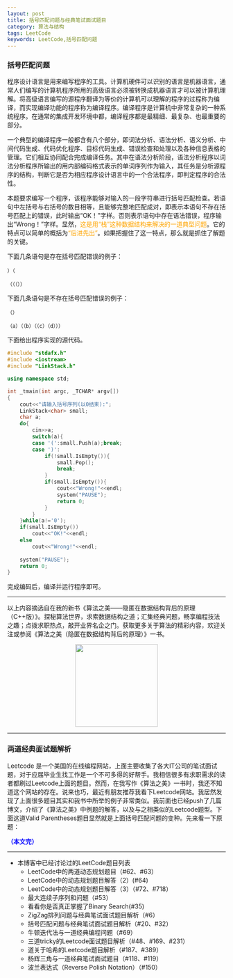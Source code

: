 ```yaml
---
layout: post
title: 括号匹配问题与经典笔试面试题目
category: 算法与结构
tags: LeetCode
keywords: LeetCode,括号匹配问题
---
```


### 括号匹配问题

程序设计语言是用来编写程序的工具。计算机硬件可以识别的语言是机器语言，通常人们编写的计算机程序所用的高级语言必须被转换成机器语言才可以被计算机理解。将高级语言编写的源程序翻译为等价的计算机可以理解的程序的过程称为编译，而实现编译功能的程序称为编译程序。编译程序是计算机中非常复杂的一种系统程序。在通常的集成开发环境中都，编译程序都是最精细、最复杂、也最重要的部分。

一个典型的编译程序一般都含有八个部分，即词法分析、语法分析、语义分析、中间代码生成、代码优化程序、目标代码生成、错误检查和处理以及各种信息表格的管理。它们相互协同配合完成编译任务。其中在语法分析阶段，语法分析程序以词法分析程序所输出的用内部编码格式表示的单词序列作为输入，其任务是分析源程序的结构，判断它是否为相应程序设计语言中的一个合法程序，即判定程序的合法性。

本题要求编写一个程序，该程序能够对输入的一段字符串进行括号匹配检查。若语句中左括号与右括号的数目相等，且能够完整地匹配成对，即表示本语句不存在括号匹配上的错误，此时输出“OK！”字样。否则表示语句中存在语法错误，程序输出“Wrong！”字样。显然，<span style="color:orange">这是用“栈”这种数据结构来解决的一道典型问题</span>。它的特点可以简单的概括为<span style="color:orange">“后进先出”</span>。如果把握住了这一特点，那么就是抓住了解题的关键。

下面几条语句是存在括号匹配错误的例子：

`）（`

`（（（））`

下面几条语句是不存在括号匹配错误的例子：

`（）`

`（a）（（b）（（c）（d）））`

下面给出程序实现的源代码。

```cpp
#include "stdafx.h"
#include <iostream>
#include "LinkStack.h"

using namespace std;

int _tmain(int argc, _TCHAR* argv[])
{
	cout<<"请输入括号序列(以0结束):";
	LinkStack<char> small;
	char a;
	do{
		cin>>a;
		switch(a){
		case '(':small.Push(a);break;
		case ')':
			if(!small.IsEmpty()){
				small.Pop();
				break;
			}
			if(small.IsEmpty()){
				cout<<"Wrong!"<<endl;
				system("PAUSE");
				return 0;
			}
		}
	}while(a!='0');
	if(small.IsEmpty())
		cout<<"OK!"<<endl;
	else
		cout<<"Wrong!"<<endl;
	
	system("PAUSE");
	return 0;
}
```

完成编码后，编译并运行程序即可。

--------------------------------

以上内容摘选自在我的新书《算法之美——隐匿在数据结构背后的原理（C++版）》。探秘算法世界，求索数据结构之道；汇集经典问题，畅享编程技法之趣；点拨求职热点，敲开业界名企之门。获取更多关于算法的精彩内容，欢迎关注或参阅《算法之美（隐匿在数据结构背后的原理）》一书。

<p align="center">
<img src="https://fzuo.github.io/assets/img/leetcode/leetcode06.png" width="190">
</p>

---------------------------------

### 两道经典面试题解析

Leetcode 是一个美国的在线编程网站，上面主要收集了各大IT公司的笔试面试题，对于应届毕业生找工作是一个不可多得的好帮手。我相信很多有求职需求的读者都刷过Leetcode上面的题目。然而，在我写作《算法之美》一书时，我还不知道这个网站的存在。说来也巧，最近有朋友推荐我看下Leetcode网站。我居然发现了上面很多题目其实和我书中所举的例子非常类似。我前面也已经push了几篇博文，介绍了《算法之美》中例题的解答，以及与之相类似的Leetcode题型。下面这道Valid Parentheses题目显然就是上面括号匹配问题的变种。先来看一下原题：



<span style="color:blue">**（本文完）**</span>

------------------------------
- 本博客中已经讨论过的LeetCode题目列表
  + LeetCode中的两道动态规划题目（#62、#63）
  + LeetCode中的动态规划题目解答（2）(#64)
  + LeetCode中的动态规划题目解答（3）（#72、#718）
  + 最大连续子序列和问题（#53）
  + 看看你是否真正掌握了Binary Search(#35)
  + ZigZag排列问题与经典笔试面试题目解析（#6）
  + 括号匹配问题与经典笔试面试题目解析（#20、#32） 
  + 牛顿迭代法与一道经典编程问题（#69）
  + 三道tricky的Leetcode面试题目解析（#48、#169、#231）
  + 道关于哈希的Leetcode题目解析（#187、#389）
  + 杨辉三角与一道经典笔试面试题目（#118、#119）
  + 波兰表达式（Reverse Polish Notation）（#150）
